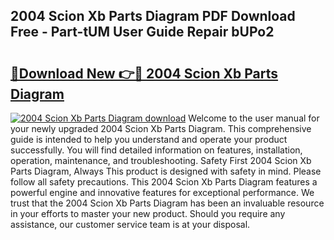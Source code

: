 ## 2004 Scion Xb Parts Diagram PDF Download Free - Part-tUM User Guide Repair bUPo2

# <h2><a href="http://dflpmpz.blite.top/?on=2004+Scion+Xb+Parts+Diagram">🔗Download New 👉🔴 2004 Scion Xb Parts Diagram</a></h2>

[![2004 Scion Xb Parts Diagram download](https://i.imgur.com/lujVjoI.png)](http://dflpmpz.blite.top/?on=2004+Scion+Xb+Parts+Diagram)
Welcome to the user manual for your newly upgraded 2004 Scion Xb Parts Diagram. This comprehensive guide is intended to help you understand and operate your product successfully. You will find detailed information on features, installation, operation, maintenance, and troubleshooting. Safety First 2004 Scion Xb Parts Diagram, Always This product is designed with safety in mind. Please follow all safety precautions. This 2004 Scion Xb Parts Diagram features a powerful engine and innovative features for exceptional performance. We trust that the 2004 Scion Xb Parts Diagram has been an invaluable resource in your efforts to master your new product. Should you require any assistance, our customer service team is at your disposal.
